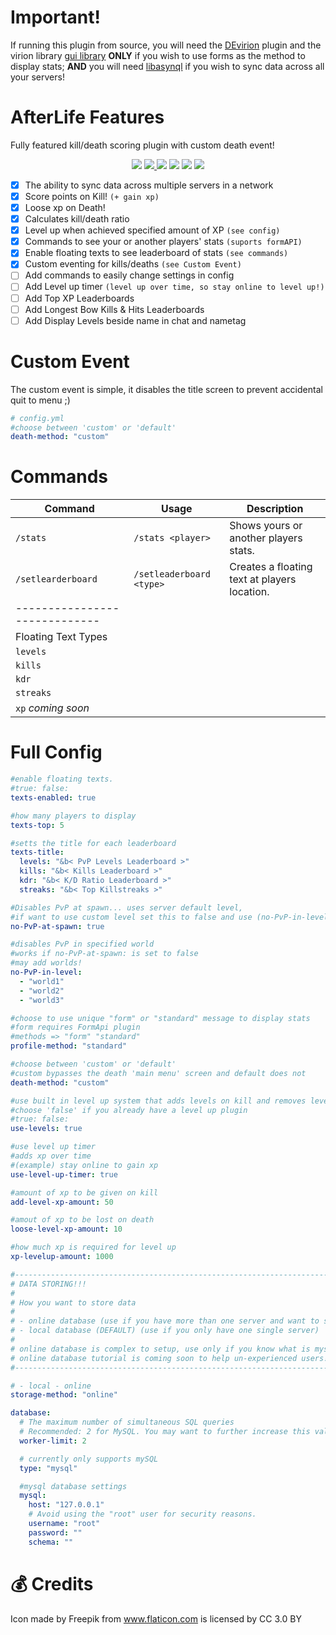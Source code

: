 # Important!

If running this plugin from source, you will need the <a href="https://poggit.pmmp.io/p/DEvirion">DEvirion</a> plugin and the virion library
<a href="https://poggit.pmmp.io/ci/Atomization/gui/gui">gui library</a> **ONLY** if you wish to use forms as the method to display stats; 
**AND** you will need <a href="https://poggit.pmmp.io/ci/poggit/libasynql/libasynql">libasynql</a> if you wish to sync data across all your servers!

# AfterLife Features
Fully featured kill/death scoring plugin with custom death event!

<p align="center">
 <a href="http://hits.dwyl.io/Atomization/Afterlife"><img src="http://hits.dwyl.io/Atomization/Afterlife.svg"></a>
 <a href="https://poggit.pmmp.io/ci/Aurora-MC/AfterLife/AfterLife">
  <img src="https://poggit.pmmp.io/ci.shield/Aurora-MC/Afterlife/Afterlife?style=flat-square">
 </a>
 <a href="https://poggit.pmmp.io/p/Afterlife"><img src="https://poggit.pmmp.io/shield.state/Afterlife"></a>
 <a href="https://poggit.pmmp.io/p/Afterlife"><img src="https://poggit.pmmp.io/shield.dl/Afterlife"></a>
 <a href="https://poggit.pmmp.io/p/Afterlife"><img src="https://poggit.pmmp.io/shield.dl.total/Afterlife"></a>
 <a href="https://poggit.pmmp.io/p/Afterlife"><img src="https://poggit.pmmp.io/shield.api/Afterlife"></a>
</p>

 - [x] The ability to sync data across multiple servers in a network
 - [x] Score points on Kill! `(+ gain xp)`
 - [x] Loose xp on Death!
 - [x] Calculates kill/death ratio 
 - [x] Level up when achieved specified amount of XP `(see config)`
 - [x] Commands to see your or another players' stats `(suports formAPI)`
 - [x] Enable floating texts to see leaderboard of stats `(see commands)`
 - [x] Custom eventing for kills/deaths `(see Custom Event)`
 - [ ] Add commands to easily change settings in config
 - [ ] Add Level up timer `(level up over time, so stay online to level up!)`
 - [ ] Add Top XP Leaderboards
 - [ ] Add Longest Bow Kills & Hits Leaderboards
 - [ ] Add Display Levels beside name in chat and nametag
 
# Custom Event
The custom event is simple, it disables the title screen to prevent accidental quit to menu ;)
```yml
# config.yml
#choose between 'custom' or 'default'
death-method: "custom"
```

# Commands
| Command | Usage | Description |
| ------- | ----- | ----------- |
| `/stats` | `/stats <player>` | Shows yours or another players stats. |
| `/setlearderboard` | `/setleaderboard <type>` | Creates a floating text at players location. |
| ----------------------------- |
| Floating Text Types | 
| `levels` |
| `kills` |
| `kdr` |
| `streaks` |
| `xp` *coming soon* | 

# Full Config
```yml
#enable floating texts.
#true: false:
texts-enabled: true

#how many players to display
texts-top: 5

#setts the title for each leaderboard
texts-title:
  levels: "&b< PvP Levels Leaderboard >"
  kills: "&b< Kills Leaderboard >"
  kdr: "&b< K/D Ratio Leaderboard >"
  streaks: "&b< Top Killstreaks >"

#Disables PvP at spawn... uses server default level, 
#if want to use custom level set this to false and use (no-PvP-in-level)
no-PvP-at-spawn: true

#disables PvP in specified world
#works if no-PvP-at-spawn: is set to false
#may add worlds!
no-PvP-in-level:
  - "world1"
  - "world2"
  - "world3"

#choose to use unique "form" or "standard" message to display stats
#form requires FormApi plugin
#methods => "form" "standard"
profile-method: "standard"

#choose between 'custom' or 'default'
#custom bypasses the death 'main menu' screen and default does not
death-method: "custom"

#use built in level up system that adds levels on kill and removes level on death
#choose 'false' if you already have a level up plugin
#true: false:
use-levels: true

#use level up timer
#adds xp over time
#(example) stay online to gain xp
use-level-up-timer: true

#amount of xp to be given on kill
add-level-xp-amount: 50

#amout of xp to be lost on death
loose-level-xp-amount: 10

#how much xp is required for level up
xp-levelup-amount: 1000

#-------------------------------------------------------------------------------------------------------------------------
# DATA STORING!!!
#
# How you want to store data
#
# - online database (use if you have more than one server and want to sync kill score across all servers)
# - local database (DEFAULT) (use if you only have one single server)
#
# online database is complex to setup, use only if you know what is mysql is and how to operate a online database
# online database tutorial is coming soon to help un-experienced users!
#-------------------------------------------------------------------------------------------------------------------------

# - local - online
storage-method: "online"

database:
  # The maximum number of simultaneous SQL queries
  # Recommended: 2 for MySQL. You may want to further increase this value if your MySQL connection is very slow.
  worker-limit: 2

  # currently only supports mySQL
  type: "mysql"

  #mysql database settings
  mysql:
    host: "127.0.0.1"
    # Avoid using the "root" user for security reasons.
    username: "root"
    password: ""
    schema: ""

```
# 💰 Credits
Icon made by Freepik from www.flaticon.com is licensed by CC 3.0 BY
